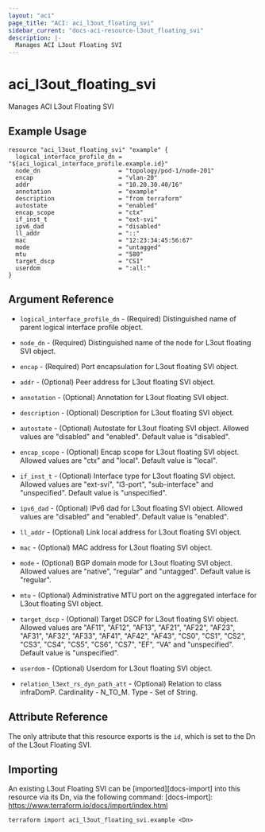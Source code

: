 ```yaml
---
layout: "aci"
page_title: "ACI: aci_l3out_floating_svi"
sidebar_current: "docs-aci-resource-l3out_floating_svi"
description: |-
  Manages ACI L3out Floating SVI
---
```


# aci_l3out_floating_svi

Manages ACI L3out Floating SVI

## Example Usage

```hcl
resource "aci_l3out_floating_svi" "example" {
  logical_interface_profile_dn = "${aci_logical_interface_profile.example.id}"
  node_dn                      = "topology/pod-1/node-201"
  encap                        = "vlan-20"
  addr                         = "10.20.30.40/16"
  annotation                   = "example"
  description                  = "from terraform"
  autostate                    = "enabled"
  encap_scope                  = "ctx"
  if_inst_t                    = "ext-svi"
  ipv6_dad                     = "disabled"
  ll_addr                      = "::"
  mac                          = "12:23:34:45:56:67"
  mode                         = "untagged"
  mtu                          = "580"
  target_dscp                  = "CS1"
  userdom                      = ":all:"
}
```

## Argument Reference

- `logical_interface_profile_dn` - (Required) Distinguished name of parent logical interface profile object.
- `node_dn` - (Required) Distinguished name of the node for L3out floating SVI object.
- `encap` - (Required) Port encapsulation for L3out floating SVI object.
- `addr` - (Optional) Peer address for L3out floating SVI object.
- `annotation` - (Optional) Annotation for L3out floating SVI object.
- `description` - (Optional) Description for L3out floating SVI object.
- `autostate` - (Optional) Autostate for L3out floating SVI object. Allowed values are "disabled" and "enabled". Default value is "disabled".
- `encap_scope` - (Optional) Encap scope for L3out floating SVI object. Allowed values are "ctx" and "local". Default value is "local".
- `if_inst_t` - (Optional) Interface type for L3out floating SVI object. Allowed values are "ext-svi", "l3-port", "sub-interface" and "unspecified". Default value is "unspecified".
- `ipv6_dad` - (Optional) IPv6 dad for L3out floating SVI object. Allowed values are "disabled" and "enabled". Default value is "enabled".
- `ll_addr` - (Optional) Link local address for L3out floating SVI object.
- `mac` - (Optional) MAC address for L3out floating SVI object.
- `mode` - (Optional) BGP domain mode for L3out floating SVI object. Allowed values are "native", "regular" and "untagged". Default value is "regular".
- `mtu` - (Optional) Administrative MTU port on the aggregated interface for L3out floating SVI object.
- `target_dscp` - (Optional) Target DSCP for L3out floating SVI object. Allowed values are "AF11", "AF12", "AF13", "AF21", "AF22", "AF23", "AF31", "AF32", "AF33", "AF41", "AF42", "AF43", "CS0", "CS1", "CS2", "CS3", "CS4", "CS5", "CS6", "CS7", "EF", "VA" and "unspecified". Default value is "unspecified".
- `userdom` - (Optional) Userdom for L3out floating SVI object.

- `relation_l3ext_rs_dyn_path_att` - (Optional) Relation to class infraDomP. Cardinality - N_TO_M. Type - Set of String.

## Attribute Reference

The only attribute that this resource exports is the `id`, which is set to the
Dn of the L3out Floating SVI.

## Importing

An existing L3out Floating SVI can be [imported][docs-import] into this resource via its Dn, via the following command:
[docs-import]: https://www.terraform.io/docs/import/index.html

```
terraform import aci_l3out_floating_svi.example <Dn>
```
